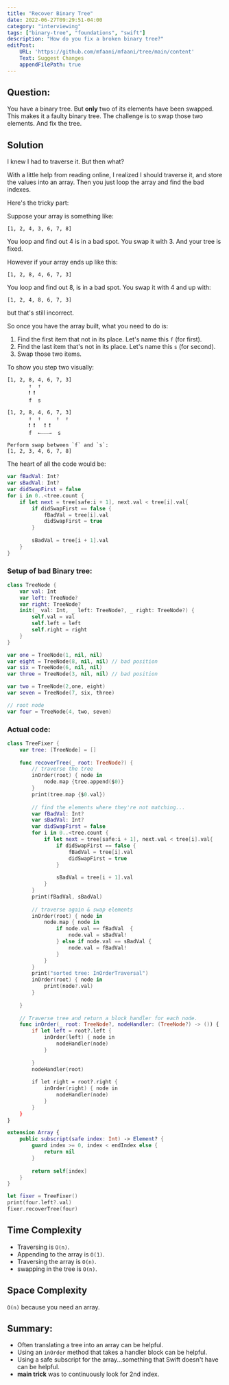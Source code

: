 ```yaml
---
title: "Recover Binary Tree"
date: 2022-06-27T09:29:51-04:00
category: "interviewing"
tags: ["binary-tree", "foundations", "swift"]
description: "How do you fix a broken binary tree?"
editPost:
    URL: 'https://github.com/mfaani/mfaani/tree/main/content'
    Text: Suggest Changes
    appendFilePath: true
---
```


## Question: 

You have a binary tree. But **only** two of its elements have been swapped. This makes it a faulty binary tree. 
The challenge is to swap those two elements. And fix the tree. 

## Solution
I knew I had to traverse it. But then what? 

With a little help from reading online, I realized I should traverse it, and store the values into an array. 
Then you just loop the array and find the bad indexes. 

Here's the tricky part:

Suppose your array is something like: 

```
[1, 2, 4, 3, 6, 7, 8]
```
You loop and find out 4 is in a bad spot. You swap it with 3.  And your tree is fixed. 


However if your array ends up like this: 

```
[1, 2, 8, 4, 6, 7, 3]
```

You loop and find out 8, is in a bad spot. You swap it with 4 and up with: 

```
[1, 2, 4, 8, 6, 7, 3]
```

but that's still incorrect. 

So once you have the array built, what you need to do is:

1. Find the first item that not in its place. Let's name this `f` (for first).
2. Find the last item that's not in its place. Let's name this `s` (for second).
3. Swap those two items. 


To show you step two visually: 

```
[1, 2, 8, 4, 6, 7, 3]
       ↑  ↑
       ❗️ ❗️ 
       f  s

[1, 2, 8, 4, 6, 7, 3]
       ↑  ↑     ↑  ↑    
       ❗️ ❗️   ❗️ ❗️ 
       f  ←⎯⎯⎯→  s       

Perform swap between `f` and `s`: 
[1, 2, 3, 4, 6, 7, 8]
```

The heart of all the code would be:

```swift
var fBadVal: Int? 
var sBadVal: Int? 
var didSwapFirst = false
for i in 0..<tree.count {
    if let next = tree[safe:i + 1], next.val < tree[i].val{
        if didSwapFirst == false { 
            fBadVal = tree[i].val
            didSwapFirst = true
        }
        
        sBadVal = tree[i + 1].val
    }
}
```

### Setup of bad Binary tree: 

```swift
class TreeNode {
    var val: Int
    var left: TreeNode?
    var right: TreeNode?
    init(_ val: Int, _ left: TreeNode?, _ right: TreeNode?) {
        self.val = val
        self.left = left
        self.right = right
    }
}

var one = TreeNode(1, nil, nil)
var eight = TreeNode(8, nil, nil) // bad position
var six = TreeNode(6, nil, nil)
var three = TreeNode(3, nil, nil) // bad position

var two = TreeNode(2,one, eight)
var seven = TreeNode(7, six, three)

// root node
var four = TreeNode(4, two, seven)

```

### Actual code: 

```swift
class TreeFixer {
    var tree: [TreeNode] = []
    
    func recoverTree(_ root: TreeNode?) {
        // traverse the tree 
        inOrder(root) { node in
            node.map {tree.append($0)}              
        }
        print(tree.map {$0.val})
        
        // find the elements where they're not matching...
        var fBadVal: Int? 
        var sBadVal: Int? 
        var didSwapFirst = false
        for i in 0..<tree.count {
            if let next = tree[safe:i + 1], next.val < tree[i].val{
                if didSwapFirst == false { 
                    fBadVal = tree[i].val
                    didSwapFirst = true
                }
                
                sBadVal = tree[i + 1].val
            }
        }
        print(fBadVal, sBadVal)
        
        // traverse again & swap elements
        inOrder(root) { node in 
            node.map { node in
                if node.val == fBadVal  {
                    node.val = sBadVal!
                } else if node.val == sBadVal { 
                    node.val = fBadVal!
                }
            }              
        }
        print("sorted tree: InOrderTraversal")
        inOrder(root) { node in
            print(node?.val)
        }
        
    }
    
    // Traverse tree and return a block handler for each node. 
    func inOrder(_ root: TreeNode?, nodeHandler: (TreeNode?) -> ()) {
        if let left = root?.left {
            inOrder(left) { node in
                nodeHandler(node)
            }
            
        }
        nodeHandler(root)
        
        if let right = root?.right { 
            inOrder(right) { node in 
                nodeHandler(node)
            }
        }
    }
}

extension Array {
    public subscript(safe index: Int) -> Element? {
        guard index >= 0, index < endIndex else {
            return nil
        }
        
        return self[index]
    }
}

let fixer = TreeFixer()
print(four.left?.val)
fixer.recoverTree(four)
```

## Time Complexity
- Traversing is `O(n)`.
- Appending to the array is `O(1)`.
- Traversing the array is `O(n)`.
- swapping in the tree is `O(n)`.

## Space Complexity
`O(n)` because you need an array. 
## Summary: 
- Often translating a tree into an array can be helpful.
- Using an `inOrder` method that takes a handler block can be helpful.
- Using a safe subscript for the array...something that Swift doesn't have can be helpful.
- **main trick** was to continuously look for 2nd index.